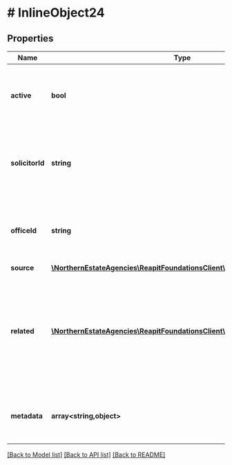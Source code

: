 # # InlineObject24

## Properties

Name | Type | Description | Notes
------------ | ------------- | ------------- | -------------
**active** | **bool** | A flag determining whether or not the landlord is currently active | [optional]
**solicitorId** | **string** | The unique identifier of the company acting as the landlord&#39;s solicitor | [optional]
**officeId** | **string** | The unique identifier of the office that is associated to the landlord |
**source** | [**\NorthernEstateAgencies\ReapitFoundationsClient\Model\LandlordsSource**](LandlordsSource.md) |  | [optional]
**related** | [**\NorthernEstateAgencies\ReapitFoundationsClient\Model\LandlordsRelated[]**](LandlordsRelated.md) | A collection of contacts and/or companies associated to the landlord. The first item in the collection is considered the primary relationship |
**metadata** | **array<string,object>** | App specific metadata that to set against the landlord | [optional]

[[Back to Model list]](../../README.md#models) [[Back to API list]](../../README.md#endpoints) [[Back to README]](../../README.md)
